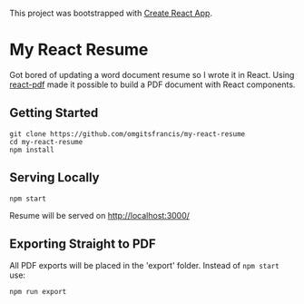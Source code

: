 This project was bootstrapped with [Create React App](https://github.com/facebook/create-react-app).
# My React Resume
Got bored of updating a word document resume so I wrote it in React. Using [react-pdf](https://react-pdf.org/) made it possible to build a PDF document with React components.

## Getting Started
```
git clone https://github.com/omgitsfrancis/my-react-resume
cd my-react-resume
npm install
```
## Serving Locally
```
npm start
```
Resume will be served on [http://localhost:3000/](http://localhost:3000/)

## Exporting Straight to PDF
All PDF exports will be placed in the 'export' folder.
Instead of  `npm start` use:
```
npm run export
```